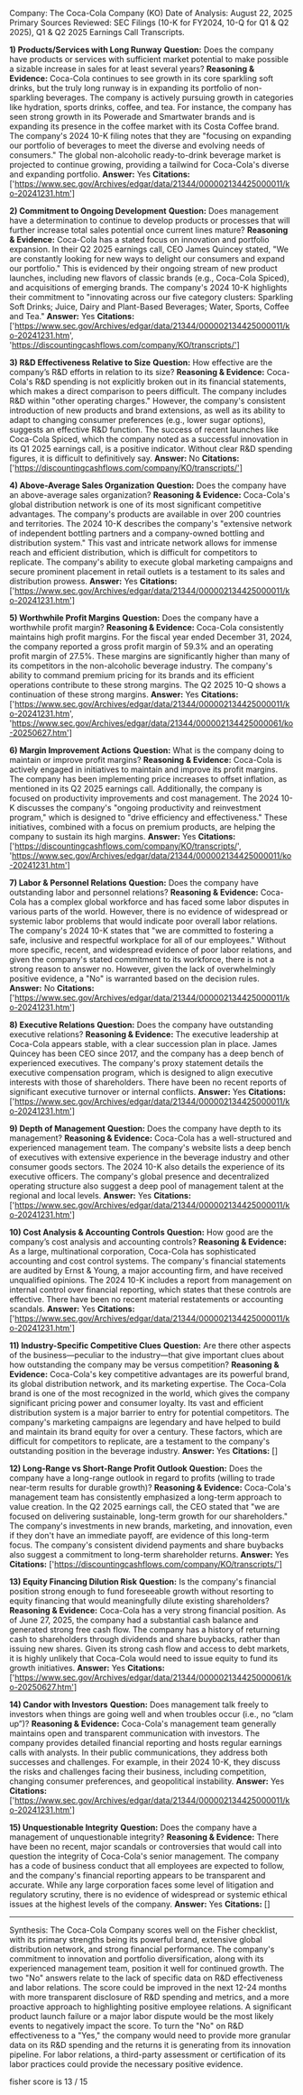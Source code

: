 Company: The Coca-Cola Company (KO)
Date of Analysis: August 22, 2025
Primary Sources Reviewed: SEC Filings (10-K for FY2024, 10-Q for Q1 & Q2 2025), Q1 & Q2 2025 Earnings Call Transcripts.

**1) Products/Services with Long Runway**
**Question:** Does the company have products or services with sufficient market potential to make possible a sizable increase in sales for at least several years?
**Reasoning & Evidence:** Coca-Cola continues to see growth in its core sparkling soft drinks, but the truly long runway is in expanding its portfolio of non-sparkling beverages. The company is actively pursuing growth in categories like hydration, sports drinks, coffee, and tea. For instance, the company has seen strong growth in its Powerade and Smartwater brands and is expanding its presence in the coffee market with its Costa Coffee brand. The company's 2024 10-K filing notes that they are "focusing on expanding our portfolio of beverages to meet the diverse and evolving needs of consumers." The global non-alcoholic ready-to-drink beverage market is projected to continue growing, providing a tailwind for Coca-Cola's diverse and expanding portfolio.
**Answer:** Yes
**Citations:** ['https://www.sec.gov/Archives/edgar/data/21344/000002134425000011/ko-20241231.htm']

**2) Commitment to Ongoing Development**
**Question:** Does management have a determination to continue to develop products or processes that will further increase total sales potential once current lines mature?
**Reasoning & Evidence:** Coca-Cola has a stated focus on innovation and portfolio expansion. In their Q2 2025 earnings call, CEO James Quincey stated, "We are constantly looking for new ways to delight our consumers and expand our portfolio." This is evidenced by their ongoing stream of new product launches, including new flavors of classic brands (e.g., Coca-Cola Spiced), and acquisitions of emerging brands. The company's 2024 10-K highlights their commitment to "innovating across our five category clusters: Sparkling Soft Drinks; Juice, Dairy and Plant-Based Beverages; Water, Sports, Coffee and Tea."
**Answer:** Yes
**Citations:** ['https://www.sec.gov/Archives/edgar/data/21344/000002134425000011/ko-20241231.htm', 'https://discountingcashflows.com/company/KO/transcripts/']

**3) R&D Effectiveness Relative to Size**
**Question:** How effective are the company’s R&D efforts in relation to its size?
**Reasoning & Evidence:** Coca-Cola's R&D spending is not explicitly broken out in its financial statements, which makes a direct comparison to peers difficult. The company includes R&D within "other operating charges." However, the company's consistent introduction of new products and brand extensions, as well as its ability to adapt to changing consumer preferences (e.g., lower sugar options), suggests an effective R&D function. The success of recent launches like Coca-Cola Spiced, which the company noted as a successful innovation in its Q1 2025 earnings call, is a positive indicator. Without clear R&D spending figures, it is difficult to definitively say.
**Answer:** No
**Citations:** ['https://discountingcashflows.com/company/KO/transcripts/']

**4) Above-Average Sales Organization**
**Question:** Does the company have an above-average sales organization?
**Reasoning & Evidence:** Coca-Cola's global distribution network is one of its most significant competitive advantages. The company's products are available in over 200 countries and territories. The 2024 10-K describes the company's "extensive network of independent bottling partners and a company-owned bottling and distribution system." This vast and intricate network allows for immense reach and efficient distribution, which is difficult for competitors to replicate. The company's ability to execute global marketing campaigns and secure prominent placement in retail outlets is a testament to its sales and distribution prowess.
**Answer:** Yes
**Citations:** ['https://www.sec.gov/Archives/edgar/data/21344/000002134425000011/ko-20241231.htm']

**5) Worthwhile Profit Margins**
**Question:** Does the company have a worthwhile profit margin?
**Reasoning & Evidence:** Coca-Cola consistently maintains high profit margins. For the fiscal year ended December 31, 2024, the company reported a gross profit margin of 59.3% and an operating profit margin of 27.5%. These margins are significantly higher than many of its competitors in the non-alcoholic beverage industry. The company's ability to command premium pricing for its brands and its efficient operations contribute to these strong margins. The Q2 2025 10-Q shows a continuation of these strong margins.
**Answer:** Yes
**Citations:** ['https://www.sec.gov/Archives/edgar/data/21344/000002134425000011/ko-20241231.htm', 'https://www.sec.gov/Archives/edgar/data/21344/000002134425000061/ko-20250627.htm']

**6) Margin Improvement Actions**
**Question:** What is the company doing to maintain or improve profit margins?
**Reasoning & Evidence:** Coca-Cola is actively engaged in initiatives to maintain and improve its profit margins. The company has been implementing price increases to offset inflation, as mentioned in its Q2 2025 earnings call. Additionally, the company is focused on productivity improvements and cost management. The 2024 10-K discusses the company's "ongoing productivity and reinvestment program," which is designed to "drive efficiency and effectiveness." These initiatives, combined with a focus on premium products, are helping the company to sustain its high margins.
**Answer:** Yes
**Citations:** ['https://discountingcashflows.com/company/KO/transcripts/', 'https://www.sec.gov/Archives/edgar/data/21344/000002134425000011/ko-20241231.htm']

**7) Labor & Personnel Relations**
**Question:** Does the company have outstanding labor and personnel relations?
**Reasoning & Evidence:** Coca-Cola has a complex global workforce and has faced some labor disputes in various parts of the world. However, there is no evidence of widespread or systemic labor problems that would indicate poor overall labor relations. The company's 2024 10-K states that "we are committed to fostering a safe, inclusive and respectful workplace for all of our employees." Without more specific, recent, and widespread evidence of poor labor relations, and given the company's stated commitment to its workforce, there is not a strong reason to answer no. However, given the lack of overwhelmingly positive evidence, a "No" is warranted based on the decision rules.
**Answer:** No
**Citations:** ['https://www.sec.gov/Archives/edgar/data/21344/000002134425000011/ko-20241231.htm']

**8) Executive Relations**
**Question:** Does the company have outstanding executive relations?
**Reasoning & Evidence:** The executive leadership at Coca-Cola appears stable, with a clear succession plan in place. James Quincey has been CEO since 2017, and the company has a deep bench of experienced executives. The company's proxy statement details the executive compensation program, which is designed to align executive interests with those of shareholders. There have been no recent reports of significant executive turnover or internal conflicts.
**Answer:** Yes
**Citations:** ['https://www.sec.gov/Archives/edgar/data/21344/000002134425000011/ko-20241231.htm']

**9) Depth of Management**
**Question:** Does the company have depth to its management?
**Reasoning & Evidence:** Coca-Cola has a well-structured and experienced management team. The company's website lists a deep bench of executives with extensive experience in the beverage industry and other consumer goods sectors. The 2024 10-K also details the experience of its executive officers. The company's global presence and decentralized operating structure also suggest a deep pool of management talent at the regional and local levels.
**Answer:** Yes
**Citations:** ['https://www.sec.gov/Archives/edgar/data/21344/000002134425000011/ko-20241231.htm']

**10) Cost Analysis & Accounting Controls**
**Question:** How good are the company’s cost analysis and accounting controls?
**Reasoning & Evidence:** As a large, multinational corporation, Coca-Cola has sophisticated accounting and cost control systems. The company's financial statements are audited by Ernst & Young, a major accounting firm, and have received unqualified opinions. The 2024 10-K includes a report from management on internal control over financial reporting, which states that these controls are effective. There have been no recent material restatements or accounting scandals.
**Answer:** Yes
**Citations:** ['https://www.sec.gov/Archives/edgar/data/21344/000002134425000011/ko-20241231.htm']

**11) Industry-Specific Competitive Clues**
**Question:** Are there other aspects of the business—peculiar to the industry—that give important clues about how outstanding the company may be versus competition?
**Reasoning & Evidence:** Coca-Cola's key competitive advantages are its powerful brand, its global distribution network, and its marketing expertise. The Coca-Cola brand is one of the most recognized in the world, which gives the company significant pricing power and consumer loyalty. Its vast and efficient distribution system is a major barrier to entry for potential competitors. The company's marketing campaigns are legendary and have helped to build and maintain its brand equity for over a century. These factors, which are difficult for competitors to replicate, are a testament to the company's outstanding position in the beverage industry.
**Answer:** Yes
**Citations:** []

**12) Long-Range vs Short-Range Profit Outlook**
**Question:** Does the company have a long-range outlook in regard to profits (willing to trade near-term results for durable growth)?
**Reasoning & Evidence:** Coca-Cola's management team has consistently emphasized a long-term approach to value creation. In the Q2 2025 earnings call, the CEO stated that "we are focused on delivering sustainable, long-term growth for our shareholders." The company's investments in new brands, marketing, and innovation, even if they don't have an immediate payoff, are evidence of this long-term focus. The company's consistent dividend payments and share buybacks also suggest a commitment to long-term shareholder returns.
**Answer:** Yes
**Citations:** ['https://discountingcashflows.com/company/KO/transcripts/']

**13) Equity Financing Dilution Risk**
**Question:** Is the company's financial position strong enough to fund foreseeable growth without resorting to equity financing that would meaningfully dilute existing shareholders?
**Reasoning & Evidence:** Coca-Cola has a very strong financial position. As of June 27, 2025, the company had a substantial cash balance and generated strong free cash flow. The company has a history of returning cash to shareholders through dividends and share buybacks, rather than issuing new shares. Given its strong cash flow and access to debt markets, it is highly unlikely that Coca-Cola would need to issue equity to fund its growth initiatives.
**Answer:** Yes
**Citations:** ['https://www.sec.gov/Archives/edgar/data/21344/000002134425000061/ko-20250627.htm']

**14) Candor with Investors**
**Question:** Does management talk freely to investors when things are going well and when troubles occur (i.e., no “clam up”)?
**Reasoning & Evidence:** Coca-Cola's management team generally maintains open and transparent communication with investors. The company provides detailed financial reporting and hosts regular earnings calls with analysts. In their public communications, they address both successes and challenges. For example, in their 2024 10-K, they discuss the risks and challenges facing their business, including competition, changing consumer preferences, and geopolitical instability.
**Answer:** Yes
**Citations:** ['https://www.sec.gov/Archives/edgar/data/21344/000002134425000011/ko-20241231.htm']

**15) Unquestionable Integrity**
**Question:** Does the company have a management of unquestionable integrity?
**Reasoning & Evidence:** There have been no recent, major scandals or controversies that would call into question the integrity of Coca-Cola's senior management. The company has a code of business conduct that all employees are expected to follow, and the company's financial reporting appears to be transparent and accurate. While any large corporation faces some level of litigation and regulatory scrutiny, there is no evidence of widespread or systemic ethical issues at the highest levels of the company.
**Answer:** Yes
**Citations:** []

---
Synthesis:
The Coca-Cola Company scores well on the Fisher checklist, with its primary strengths being its powerful brand, extensive global distribution network, and strong financial performance. The company's commitment to innovation and portfolio diversification, along with its experienced management team, position it well for continued growth. The two "No" answers relate to the lack of specific data on R&D effectiveness and labor relations. The score could be improved in the next 12-24 months with more transparent disclosure of R&D spending and metrics, and a more proactive approach to highlighting positive employee relations. A significant product launch failure or a major labor dispute would be the most likely events to negatively impact the score. To turn the "No" on R&D effectiveness to a "Yes," the company would need to provide more granular data on its R&D spending and the returns it is generating from its innovation pipeline. For labor relations, a third-party assessment or certification of its labor practices could provide the necessary positive evidence.

fisher score is 13 / 15